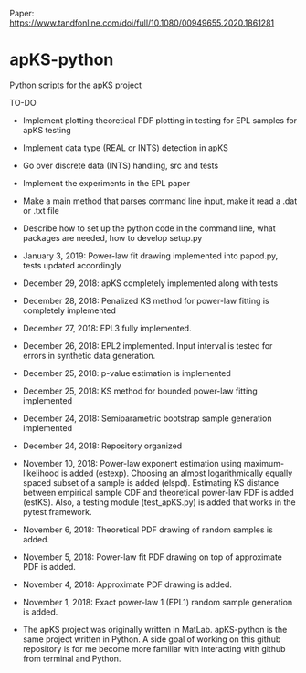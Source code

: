 Paper: https://www.tandfonline.com/doi/full/10.1080/00949655.2020.1861281

# apKS-python
Python scripts for the apKS project

TO-DO

- Implement plotting theoretical PDF plotting in testing for EPL samples for apKS testing
- Implement data type (REAL or INTS) detection in apKS
- Go over discrete data (INTS) handling, src and tests
- Implement the experiments in the EPL paper
- Make a main method that parses command line input, make it read a .dat or .txt file
- Describe how to set up the python code in the command line, what packages are needed, how to develop setup.py

- January 3, 2019: Power-law fit drawing implemented into papod.py, tests updated accordingly
- December 29, 2018: apKS completely implemented along with tests
- December 28, 2018: Penalized KS method for power-law fitting is completely implemented
- December 27, 2018: EPL3 fully implemented.
- December 26, 2018: EPL2 implemented. Input interval is tested for errors in synthetic data generation.
- December 25, 2018: p-value estimation is implemented
- December 25, 2018: KS method for bounded power-law fitting implemented
- December 24, 2018: Semiparametric bootstrap sample generation implemented
- December 24, 2018: Repository organized
- November 10, 2018: Power-law exponent estimation using maximum-likelihood is added (estexp). Choosing an almost logarithmically equally spaced subset of a sample is added (elspd). Estimating KS distance between empirical sample CDF and theoretical power-law PDF is added (estKS). Also, a testing module (test_apKS.py) is added that works in the pytest framework.
- November 6, 2018: Theoretical PDF drawing of random samples is added.
- November 5, 2018: Power-law fit PDF drawing on top of approximate PDF is added.
- November 4, 2018: Approximate PDF drawing is added.
- November 1, 2018: Exact power-law 1 (EPL1) random sample generation is added.

- The apKS project was originally written in MatLab. apKS-python is the same project written in Python. A side goal of working on this github repository is for me become more familiar with interacting with github from terminal and Python.
